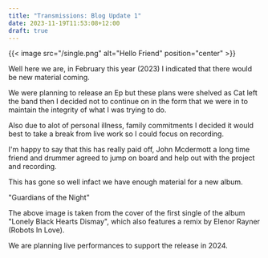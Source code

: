 ```yaml
---
title: "Transmissions: Blog Update 1"
date: 2023-11-19T11:53:08+12:00
draft: true
---
```


{{< image src="/single.png" alt="Hello Friend" position="center" >}}

Well here we are, in February this year (2023) I indicated that there would be new material coming. 

We were planning to release an Ep but these plans were shelved as Cat left the band then I decided not to continue on in the form that we were in to maintain the integrity 
of what I was trying to do.

Also due to alot of personal illness, family commitments I decided it would best to take a break from live work so I could focus on recording.

I'm happy to say that this has really paid off, John Mcdermott a long time friend and drummer agreed to jump on board and help out with the project and 
recording.

This has gone so well infact we have enough material for a new album. 

"Guardians of the Night"

The above image is taken from the cover of the first single of the album "Lonely Black Hearts Dismay", which also features a remix by Elenor Rayner (Robots In Love).

We are planning live performances to support the release in 2024. 
















